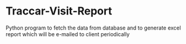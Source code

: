 # Traccar-Visit-Report
Python program to fetch the data from database and to generate excel report which will be e-mailed to client periodically
